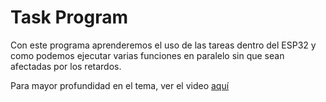 # Task Program

Con este programa aprenderemos el uso de las tareas dentro del ESP32 y como podemos ejecutar varias funciones en paralelo sin que sean afectadas por los retardos.

Para mayor profundidad en el tema, ver el video [aquí](https://www.youtube.com/watch?v=abwyjmfZ0mQ&list=PL-Hb9zZP9qC65SpXHnTAO0-qV6x5JxCMJ&index=12)

